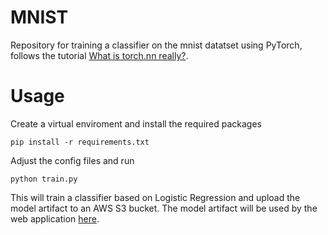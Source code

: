 # MNIST

Repository for training a classifier on the mnist datatset using PyTorch,
follows the tutorial [What is torch.nn really?](https://pytorch.org/tutorials/beginner/nn_tutorial.html).

# Usage

Create a virtual enviroment and install the required packages

    pip install -r requirements.txt
    
Adjust the config files and run

    python train.py
    
This will train a classifier based on Logistic Regression and upload the
model artifact to an AWS S3 bucket.   The model artifact will be used by
the web application [here](https://github.com/celis/flask_mnist).

